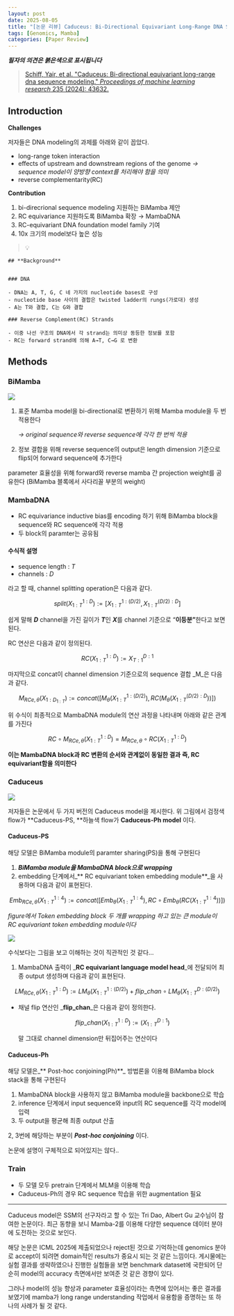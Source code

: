 ```yaml
---
layout: post
date: 2025-08-05
title: "[논문 리뷰] Caduceus: Bi-Directional Equivariant Long-Range DNA Sequence Modeling"
tags: [Genomics, Mamba]
categories: [Paper Review]
---
```


<span class="notion-red">_**필자의 의견은 붉은색으로 표시됩니다**_</span>


> [Schiff, Yair, et al. "Caduceus: Bi-directional equivariant long-range dna sequence modeling." ](https://pmc.ncbi.nlm.nih.gov/articles/PMC12189541/)[_Proceedings of machine learning research_](https://pmc.ncbi.nlm.nih.gov/articles/PMC12189541/)[ 235 (2024): 43632.](https://pmc.ncbi.nlm.nih.gov/articles/PMC12189541/)



## Introduction


**Challenges**


저자들은 DNA modeling의 과제를 아래와 같이 꼽았다.

- long-range token interaction
- effects of upstream and downstream regions of the genome 
_→ sequence model이 양방향 context를 처리해야 함을 의미_
- reverse complementarity(RC)

**Contribution**

1. bi-direcrional sequence modeling 지원하는 BiMamba 제안
1. RC equivariance 지원하도록 BiMamba 확장 → MambaDNA
1. RC-equivariant DNA foundation model family 기여
1. 10x 크기의 model보다 높은 성능

> 💡 


	## **Background**


	### DNA

	- DNA는 A, T, G, C 네 가지의 nucleotide bases로 구성
	- nucleotide base 사이의 결합은 twisted ladder의 rungs(가로대) 생성
	- A는 T와 결합, C는 G와 결합

	### Reverse Complement(RC) Strands

	- 이중 나선 구조의 DNA에서 각 strand는 의미상 동등한 정보를 포함
	- RC는 forward strand에 의해 A→T, C→G 로 변환


## Methods



### BiMamba


![](https://prod-files-secure.s3.us-west-2.amazonaws.com/542b861c-36a8-4051-84e5-8804b6728dba/2c247d59-7815-4980-99f0-8f0d21f445a7/image.png?X-Amz-Algorithm=AWS4-HMAC-SHA256&X-Amz-Content-Sha256=UNSIGNED-PAYLOAD&X-Amz-Credential=ASIAZI2LB466W4CETXNY%2F20251005%2Fus-west-2%2Fs3%2Faws4_request&X-Amz-Date=20251005T060101Z&X-Amz-Expires=3600&X-Amz-Security-Token=IQoJb3JpZ2luX2VjENb%2F%2F%2F%2F%2F%2F%2F%2F%2F%2FwEaCXVzLXdlc3QtMiJHMEUCIQD0%2FnQ4ei66PPbTnRasyc7aCpvQDWtp7d889xN9QZk8sgIgKPZBDZ5sbVuMiM%2BnH5nDqjgEcBa2DKx8kGReQRQ4pUsq%2FwMIbxAAGgw2Mzc0MjMxODM4MDUiDJmxJOfgHqcmL3Qu%2FyrcA8qzLY5CLZoWUPW2PHzOHgiVJA8wQD3SLvSiQ7TahDaccdAq4n9phPR4gwS%2FVm52IilxCgxjJXyX3OfCnBIB7ttkqSGcDaVe7VeuYYw0kDCH5oyoZ%2BIJx3fAEEKLdxEWNawwV1S7FCIwwvo8kaB3a0qARpi3jca%2FBroeAIxQiw%2FSopm7NO0mKOx0AM3UyOkQZeT6EjajRUdOp5MSugf6ZQplV40H8h6JaITGaECAjPgh4Sg5KhzgYFkSu17dy%2FER01AchMAhdkBjt4nbB79DnkukSGSIdbu4alu3Sh9I97hmYRsveCbSFx4LIrWDaPcA6oldxfIroTFluH9qGv20O0rrXHY71L1dufNEXQqo7HUIo4Z%2BUaJQYyXTVviueYAyrAxmvI7ol0cdoSlBJk40HKh%2BW0l8%2Fj%2BGfWyw%2FiC2WCY6YWVuxLWrCx7j%2Fh74tdjg4YvrmaKQdvudEPSGjn4uDf4ftSjoZ%2BrlF3BbLFc0N7K7zu8RdLhi0MmZyiZFyREva0f2V19abrXqtg4tM%2BXRhb6LUOANjJoBoRmxkWJ0YI8WvfGu7As%2BNdqZhyTYafwzhGU5RVncgeXBccQ32GzioPGnmTwY5UWuLOOrxjYMMDv%2BaxC7YKOP2TTFktaEMLeHiMcGOqUBP%2BNS0auCiIyWP%2B%2BWwFVmaNLWVBu2w3IIy8xvSFQIDGw4pQFhz4liqedg%2FbPvM8emVH1cae%2FjLdTfd7fgqQFYtx8m0Jm8V%2FQU546iGEjbkw3q%2B6U519ZOXfX1XXY9b2iXFyzwiyAort6teRkOY8FgGQcBRxXxuYg%2FmtEN66KQ7pdY7Qxn2owRX996hQSy%2BZb%2Fb099gmWT398fpzH9hiRbyJpwEqH%2F&X-Amz-Signature=d0fce441b5a6f4ea427a7551125cd289f8b72005383b86a4ec4f96ee23276cef&X-Amz-SignedHeaders=host&x-amz-checksum-mode=ENABLED&x-id=GetObject)

1. 표준 Mamba model을 bi-directional로 변환하기 위해 Mamba module을 두 번 적용한다

	_→ original sequence와 reverse sequence에 각각 한 번씩 적용_

1. 정보 결합을 위해 reverse sequence의 output은 length dimension 기준으로 flip되어 forward sequence에 추가한다

parameter 효율성을 위해 forward와 reverse mamba 간 projection weight를 공유한다 (BiMamba 블록에서 사다리꼴 부분의 weight)



### MambaDNA

- RC equivariance inductive bias를 encoding 하기 위해 BiMamba block을 sequence와 RC sequence에 각각 적용
- 두 block의 paramter는 공유됨


#### 수식적 설명

- sequence length : _T_
- channels : _D_

라고 할 때,  channel splitting operation은 다음과 같다.


$$
split(X^{1:D}_{1:T}):=[X^{1:(D/2)}_{1:T},X^{(D/2):D}_{1:T}]
$$


<span class="notion-red">쉽게 말해 </span><span class="notion-red">_**D**_</span><span class="notion-red"> channel을 가진 길이가 </span><span class="notion-red">_**T**_</span><span class="notion-red">인 </span><span class="notion-red">_**X**_</span><span class="notion-red">를 channel 기준으로 “</span><span class="notion-red">**이등분”**</span><span class="notion-red">한다고 보면 된다.</span>


RC 연산은 다음과 같이 정의된다.


$$
RC(X^{1:D}_{1:T}):=X^{D:1}_{T:1}
$$


마지막으로 concat이 channel dimension 기준으로의 sequence 결합 _M_은 다음과 같다.


$$
M_{RCe,\theta}(X_{1:D_{1:T}}):=concat([M_{\theta}(X^{1:(D/2)}_{1:T}),RC(M_{\theta}(X^{(D/2):D}_{1:T}))])
$$


위 수식이 최종적으로 MambaDNA module의 연산 과정을 나타내며 아래와 같은 관계를 가진다


$$
RC\circ M_{RCe,\theta}(X^{1:D}_{1:T}) = M_{RCe,\theta} \circ RC(X^{1:D}_{1:T})
$$


**이는 MambaDNA block과 RC 변환의 순서와 관계없이 동일한 결과 즉, RC equivariant함을 의미한다**



### Caduceus


![](https://prod-files-secure.s3.us-west-2.amazonaws.com/542b861c-36a8-4051-84e5-8804b6728dba/f94a60d7-8145-473b-aef9-7c68d3ec604a/image.png?X-Amz-Algorithm=AWS4-HMAC-SHA256&X-Amz-Content-Sha256=UNSIGNED-PAYLOAD&X-Amz-Credential=ASIAZI2LB466W4CETXNY%2F20251005%2Fus-west-2%2Fs3%2Faws4_request&X-Amz-Date=20251005T060101Z&X-Amz-Expires=3600&X-Amz-Security-Token=IQoJb3JpZ2luX2VjENb%2F%2F%2F%2F%2F%2F%2F%2F%2F%2FwEaCXVzLXdlc3QtMiJHMEUCIQD0%2FnQ4ei66PPbTnRasyc7aCpvQDWtp7d889xN9QZk8sgIgKPZBDZ5sbVuMiM%2BnH5nDqjgEcBa2DKx8kGReQRQ4pUsq%2FwMIbxAAGgw2Mzc0MjMxODM4MDUiDJmxJOfgHqcmL3Qu%2FyrcA8qzLY5CLZoWUPW2PHzOHgiVJA8wQD3SLvSiQ7TahDaccdAq4n9phPR4gwS%2FVm52IilxCgxjJXyX3OfCnBIB7ttkqSGcDaVe7VeuYYw0kDCH5oyoZ%2BIJx3fAEEKLdxEWNawwV1S7FCIwwvo8kaB3a0qARpi3jca%2FBroeAIxQiw%2FSopm7NO0mKOx0AM3UyOkQZeT6EjajRUdOp5MSugf6ZQplV40H8h6JaITGaECAjPgh4Sg5KhzgYFkSu17dy%2FER01AchMAhdkBjt4nbB79DnkukSGSIdbu4alu3Sh9I97hmYRsveCbSFx4LIrWDaPcA6oldxfIroTFluH9qGv20O0rrXHY71L1dufNEXQqo7HUIo4Z%2BUaJQYyXTVviueYAyrAxmvI7ol0cdoSlBJk40HKh%2BW0l8%2Fj%2BGfWyw%2FiC2WCY6YWVuxLWrCx7j%2Fh74tdjg4YvrmaKQdvudEPSGjn4uDf4ftSjoZ%2BrlF3BbLFc0N7K7zu8RdLhi0MmZyiZFyREva0f2V19abrXqtg4tM%2BXRhb6LUOANjJoBoRmxkWJ0YI8WvfGu7As%2BNdqZhyTYafwzhGU5RVncgeXBccQ32GzioPGnmTwY5UWuLOOrxjYMMDv%2BaxC7YKOP2TTFktaEMLeHiMcGOqUBP%2BNS0auCiIyWP%2B%2BWwFVmaNLWVBu2w3IIy8xvSFQIDGw4pQFhz4liqedg%2FbPvM8emVH1cae%2FjLdTfd7fgqQFYtx8m0Jm8V%2FQU546iGEjbkw3q%2B6U519ZOXfX1XXY9b2iXFyzwiyAort6teRkOY8FgGQcBRxXxuYg%2FmtEN66KQ7pdY7Qxn2owRX996hQSy%2BZb%2Fb099gmWT398fpzH9hiRbyJpwEqH%2F&X-Amz-Signature=c59604eccf8df634382865a35ad4131266dfd1a0bd282e000ebdf609fd354405&X-Amz-SignedHeaders=host&x-amz-checksum-mode=ENABLED&x-id=GetObject)


저자들은 논문에서 두 가지 버전의 Caduceus model을 제시한다. 위 그림에서 검정색 flow가 **Caduceus-PS, **하늘색 flow가 **Caduceus-Ph model** 이다.



#### Caduceus-PS


해당 모델은 BiMamba module의 paramter sharing(PS)을 통해 구현된다

1. _**BiMamba module을 MambaDNA block으로 wrapping**_
1. embedding 단계에서_** RC equivariant token embedding module**_을 사용하며 다음과 같이 표현된다.

$$
Emb_{RCe,\theta}(X^{1:4}_{1:T}):=concat([Emb_{\theta}(X^{1:4}_{1:T}),RC \circ Emb_{\theta}(RC(X^{1:4}_{1:T}))])
$$


_figure에서 Token embedding block 두 개를 wrapping 하고 있는 큰 module이 RC equivariant token embedding module이다_


![](https://prod-files-secure.s3.us-west-2.amazonaws.com/542b861c-36a8-4051-84e5-8804b6728dba/b175e4da-71eb-4e91-8c23-a06dabe673c9/image.png?X-Amz-Algorithm=AWS4-HMAC-SHA256&X-Amz-Content-Sha256=UNSIGNED-PAYLOAD&X-Amz-Credential=ASIAZI2LB466W4CETXNY%2F20251005%2Fus-west-2%2Fs3%2Faws4_request&X-Amz-Date=20251005T060101Z&X-Amz-Expires=3600&X-Amz-Security-Token=IQoJb3JpZ2luX2VjENb%2F%2F%2F%2F%2F%2F%2F%2F%2F%2FwEaCXVzLXdlc3QtMiJHMEUCIQD0%2FnQ4ei66PPbTnRasyc7aCpvQDWtp7d889xN9QZk8sgIgKPZBDZ5sbVuMiM%2BnH5nDqjgEcBa2DKx8kGReQRQ4pUsq%2FwMIbxAAGgw2Mzc0MjMxODM4MDUiDJmxJOfgHqcmL3Qu%2FyrcA8qzLY5CLZoWUPW2PHzOHgiVJA8wQD3SLvSiQ7TahDaccdAq4n9phPR4gwS%2FVm52IilxCgxjJXyX3OfCnBIB7ttkqSGcDaVe7VeuYYw0kDCH5oyoZ%2BIJx3fAEEKLdxEWNawwV1S7FCIwwvo8kaB3a0qARpi3jca%2FBroeAIxQiw%2FSopm7NO0mKOx0AM3UyOkQZeT6EjajRUdOp5MSugf6ZQplV40H8h6JaITGaECAjPgh4Sg5KhzgYFkSu17dy%2FER01AchMAhdkBjt4nbB79DnkukSGSIdbu4alu3Sh9I97hmYRsveCbSFx4LIrWDaPcA6oldxfIroTFluH9qGv20O0rrXHY71L1dufNEXQqo7HUIo4Z%2BUaJQYyXTVviueYAyrAxmvI7ol0cdoSlBJk40HKh%2BW0l8%2Fj%2BGfWyw%2FiC2WCY6YWVuxLWrCx7j%2Fh74tdjg4YvrmaKQdvudEPSGjn4uDf4ftSjoZ%2BrlF3BbLFc0N7K7zu8RdLhi0MmZyiZFyREva0f2V19abrXqtg4tM%2BXRhb6LUOANjJoBoRmxkWJ0YI8WvfGu7As%2BNdqZhyTYafwzhGU5RVncgeXBccQ32GzioPGnmTwY5UWuLOOrxjYMMDv%2BaxC7YKOP2TTFktaEMLeHiMcGOqUBP%2BNS0auCiIyWP%2B%2BWwFVmaNLWVBu2w3IIy8xvSFQIDGw4pQFhz4liqedg%2FbPvM8emVH1cae%2FjLdTfd7fgqQFYtx8m0Jm8V%2FQU546iGEjbkw3q%2B6U519ZOXfX1XXY9b2iXFyzwiyAort6teRkOY8FgGQcBRxXxuYg%2FmtEN66KQ7pdY7Qxn2owRX996hQSy%2BZb%2Fb099gmWT398fpzH9hiRbyJpwEqH%2F&X-Amz-Signature=325fdce561f62d71308927625905bb17acadc61bbebdbea9db8dd792b38b5ceb&X-Amz-SignedHeaders=host&x-amz-checksum-mode=ENABLED&x-id=GetObject)


<span class="notion-red">수식보다는 그림을 보고 이해하는 것이 직관적인 것 같다…</span>

1. MambaDNA 출력이 _**RC equivariant language model head**_에 전달되어 최종 output 생성하며 다음과 같이 표현된다.

$$
LM_{RCe,\theta}(X^{1:D}_{1:T}):= LM_{\theta}(X^{1:(D/2)}_{1:T})+flip\_chan\circ LM_{\theta}(X^{D:(D/2)}_{1:T})
$$

- 채널 flip 연산인 _**flip\_chan**_은 다음과 같이 정의한다.

	$$
	flip\_chan(X^{1:D}_{1:T}):=(X^{D:1}_{1:T})
	$$


	말 그대로 channel dimension만 뒤집어주는 연산이다



#### Caduceus-Ph


해당 모델은_** Post-hoc conjoining(Ph)**_ 방법론을 이용해 BiMamba block stack을 통해 구현된다

1. MambaDNA block을 사용하지 않고 BiMamba module을 backbone으로 학습
1. inference 단계에서 input sequence와 input의 RC sequence를 각각 model에 입력
1. 두 output을 평균해 최종 output 산출

2, 3번에 해당하는 부분이 _**Post-hoc conjoining**_ 이다.


<span class="notion-red">논문에 설명이 구체적으로 되어있지는 않다..</span>



### Train

- 두 모델 모두 pretrain 단계에서 MLM을 이용해 학습
- Caduceus-Ph의 경우 RC sequence 학습을 위한 augmentation 필요

---


<span class="notion-red">Caduceus model은 SSM의 선구자라고 할 수 있는 Tri Dao, Albert Gu 교수님이 참여한 논문이다. 최근 동향을 보니 Mamba-2를 이용해 다양한 sequence 데이터 분야에 도전하는 것으로 보인다.</span>


<span class="notion-red">해당 논문은 ICML 2025에 제출되었으나 reject된 것으로 기억하는데 genomics 분야로 accept이 되려면 domain적인 results가 중요시 되는 것 같은 느낌이다. 게시물에는 실험 결과를 생략하였으나 진행한 실험들을 보면 benchmark dataset에 국한되어 단순히 model의 accuracy 측면에서만 보여준 것 같은 경향이 있다.</span>


<span class="notion-red">그러나 model의 성능 향상과 parameter 효율성이라는 측면에 있어서는 좋은 결과를 보였기에 mamba가 long range understanding 작업에서 유용함을 증명하는 또 하나의 사례가 될 것 같다.</span>


